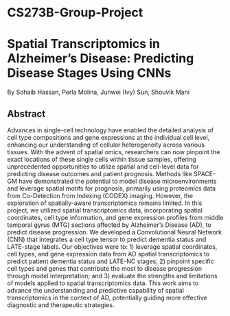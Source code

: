 # CS273B-Group-Project

# Spatial Transcriptomics in Alzheimer’s Disease: Predicting Disease Stages Using CNNs
By Sohaib Hassan, Perla Molina, Junwei (Ivy) Sun, Shouvik Mani

## Abstract

Advances in single-cell technology have enabled the detailed analysis of cell type compositions
and gene expressions at the individual cell level, enhancing our understanding of cellular
heterogeneity across various tissues. With the advent of spatial omics, researchers can now
pinpoint the exact locations of these single cells within tissue samples, offering unprecedented
opportunities to utilize spatial and cell-level data for predicting disease outcomes and patient
prognosis. Methods like SPACE-GM have demonstrated the potential to model disease
microenvironments and leverage spatial motifs for prognosis, primarily using proteomics data
from Co-Detection from Indexing (CODEX) imaging. However, the exploration of spatially-aware
transcriptomics remains limited. In this project, we utilized spatial transcriptomics data,
incorporating spatial coordinates, cell type information, and gene expression profiles from
middle temporal gyrus (MTG) sections affected by Alzheimer’s Disease (AD), to predict disease
progression. We developed a Convolutional Neural Network (CNN) that integrates a cell type
tensor to predict dementia status and LATE-stage labels. Our objectives were to: 1) leverage
spatial coordinates, cell types, and gene expression data from AD spatial transcriptomics to
predict patient dementia status and LATE-NC stages; 2) pinpoint specific cell types and genes
that contribute the most to disease progression through model interpretation; and 3) evaluate
the strengths and limitations of models applied to spatial transcriptomics data. This work aims
to advance the understanding and predictive capability of spatial transcriptomics in the context
of AD, potentially guiding more effective diagnostic and therapeutic strategies.
